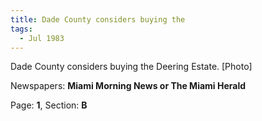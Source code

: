 ```yaml
---  
title: Dade County considers buying the  
tags:  
  - Jul 1983  
---  
```

  
Dade County considers buying the Deering Estate. [Photo]  
  
Newspapers: **Miami Morning News or The Miami Herald**  
  
Page: **1**, Section: **B** 
